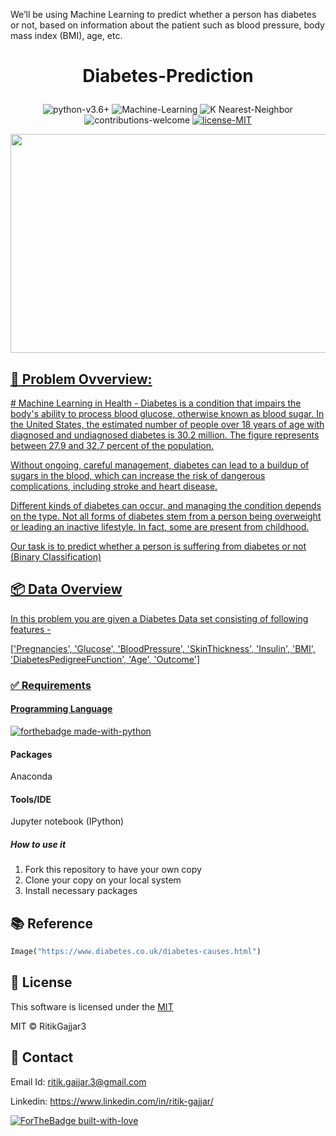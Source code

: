 We’ll be using Machine Learning to predict whether a person has diabetes or not, based on information about the patient such as blood pressure, body mass index (BMI), age, etc.

# <p align="center">Diabetes-Prediction</p>

<p align="center">
    <img src="https://img.shields.io/badge/python-v3.6+-blue.svg"
         alt="python-v3.6+">
    <img src="https://img.shields.io/badge/Machine-Learning-red.svg"
         alt="Machine-Learning">
    <img src="https://img.shields.io/badge/K Nearest-Neighbor-yellow.svg"
         alt="K Nearest-Neighbor">
    <img src="https://img.shields.io/badge/contributions-welcome-orange.svg"
         alt="contributions-welcome">
    <a href="https://github.com/RitikGajjar3/Diabetes-Prediction/blob/master/LICENSE">
    <img src="https://img.shields.io/badge/license-MIT-green.svg"
         alt="license-MIT">
</p>

<p align="center">
  <img width="600" height="350" src="https://www.diabetes.co.uk/diabetes-causes.html">
</p>

<h2>📘 Problem Ovverview:</h2>
# Machine Learning in Health
- Diabetes is a condition that impairs the body's ability to process blood glucose, otherwise known as blood sugar. In the United States, the estimated number of people over 18 years of age with diagnosed and undiagnosed diabetes is 30.2 million. The figure represents between 27.9 and 32.7 percent of the population.

Without ongoing, careful management, diabetes can lead to a buildup of sugars in the blood, which can increase the risk of dangerous complications, including stroke and heart disease.

Different kinds of diabetes can occur, and managing the condition depends on the type. Not all forms of diabetes stem from a person being overweight or leading an inactive lifestyle. In fact, some are present from childhood.

Our task is to predict whether a person is suffering from diabetes or not (Binary Classification)

<h2>📦 Data Overview</h2>
In this problem you are given a Diabetes Data set consisting of following features -

['Pregnancies', 'Glucose', 'BloodPressure', 'SkinThickness', 'Insulin', 'BMI', 'DiabetesPedigreeFunction', 'Age', 'Outcome']



### ✅  Requirements

#### Programming Language
[![forthebadge made-with-python](http://ForTheBadge.com/images/badges/made-with-python.svg)](https://www.python.org/)

#### Packages
Anaconda

#### Tools/IDE 
Jupyter notebook (IPython)

##### How to use it
1. Fork this repository to have your own copy
2. Clone your copy on your local system
3. Install necessary packages

## 📚 Reference
```python
Image("https://www.diabetes.co.uk/diabetes-causes.html")

```

## 📜 License

This software is licensed under the [MIT](https://github.com/RitikGajjar3/Diabetes-Prediction/blob/master/LICENSE)

MIT © RitikGajjar3

## 🤝 Contact

Email Id: ritik.gajjar.3@gmail.com

Linkedin: https://www.linkedin.com/in/ritik-gajjar/

[![ForTheBadge built-with-love](http://ForTheBadge.com/images/badges/built-with-love.svg)](https://github.com/RitikGajjar3)
